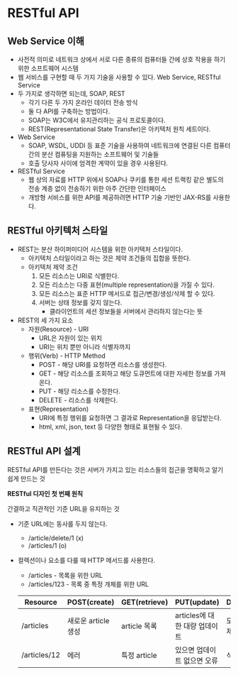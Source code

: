# RESTful API



## Web Service 이해

* 사전적 의미로 네트워크 상에서 서로 다른 종류의 컴퓨터들 간에 상호 작용을 하기 위한 소프트웨어 시스템
* 웹 서비스를 구현할 때 두 가지 기술을 사용할 수 있다. Web Service, RESTful Service
* 두 가지로 생각하면 되는데, SOAP, REST
  * 각기 다른 두 가지 온라인 데이터 전송 방식
  * 둘 다 API를 구축하는 방법이다.
  * SOAP는 W3C에서 유지관리하는 공식 프로토콜이다.
  * REST(Representational State Transfer)은 아키텍처 원칙 세트이다.
* Web Service
  * SOAP, WSDL, UDDI 등 표준 기술을 사용하여 네트워크에 연결된 다른 컴퓨터 간의 분산 컴퓨팅을 지원하는 소프트웨어 및 기술들
  * 호출 당사자 사이에 엄격한 계약이 있을 경우 사용된다.
* RESTful Service
  * 웹 상의 자료를 HTTP 위에서 SOAP나 쿠키를 통한 세션 트랙킹 같은 별도의 전송 계층 없이 전송하기 위한 아주 간단한 인터페이스
  * 개방형 서비스를 위한 API를 제공하려면 HTTP 기술 기반인 JAX-RS를 사용한다.



## RESTful 아키텍처 스타일

* REST는 분산 하이퍼미디어 시스템을 위한 아키텍처 스타일이다.
  * 아키텍처 스타일이라고 하는 것은 제약 조건들의 집합을 뜻한다.
  * 아키텍처 제약 조건
    1. 모든 리소스는 URI로 식별한다.
    2. 모든 리소스는 다중 표현(multiple representation)을 가질 수 있다.
    3. 모든 리소스는 표준 HTTP 메서드로 접근/변경/생성/삭제 할 수 있다.
    4. 서버는 상태 정보를 갖지 않는다.
       * 클라이언트의 세션 정보들을 서버에서 관리하지 않는다는 뜻
* REST의 세 가지 요소
  * 자원(Resource) - URI 
    * URL은 자원이 있는 위치
    * URI는 위치 뿐만 아니라 식별자까지
  * 행위(Verb) - HTTP Method
    * POST - 해당 URI를 요청하면 리소스를 생성한다.
    * GET - 해당 리소스를 조회하고 해당 도큐먼트에 대한 자세한 정보를 가져온다.
    * PUT - 해당 리소스를 수정한다.
    * DELETE - 리소스를 삭제한다.
  * 표현(Representation)
    * URI에 특정 행위를 요청하면 그 결과로 Representation을 응답받는다.
    * html, xml, json, text 등 다양한 형태로 표현될 수 있다.



## RESTful API 설계

RESTful API를 만든다는 것은 서버가 가지고 있는 리소스들의 접근을 명확하고 알기 쉽게 만드는 것



**RESTful 디자인 첫 번째 원칙**

간결하고 직관적인 기준 URL을 유지하는 것

* 기준 URL에는 동사를 두지 않는다.

  * /article/delete/1 (x)
  * /articles/1 (o)

* 컬렉션이나 요소를 다룰 때 HTTP 메서드를 사용한다.

  * /articles - 목록을 위한 URL
  * /articles/123 - 목록 중 특정 개체를 위한 URL

  | Resource     | POST(create)        | GET(retrieve) | PUT(update)                   | DELETE(delete)     |
  | ------------ | ------------------- | ------------- | ----------------------------- | ------------------ |
  | /articles    | 새로운 article 생성 | article 목록  | articles에 대한 대량 업데이트 | 모든 articles 삭제 |
  | /articles/12 | 에러                | 특정 article  | 있으면 업데이트 없으면 오류   | 삭제               |

  

